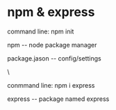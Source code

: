 # npm & express
command line: npm init

npm -- node package manager

package.jason -- config/settings

\


conmmand line: npm i express

express -- package named express

